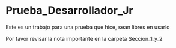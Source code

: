 # Prueba_Desarrollador_Jr
Este es un trabajo para una prueba que hice, sean libres en usarlo

Por favor revisar la nota importante en la carpeta Seccion_1_y_2
